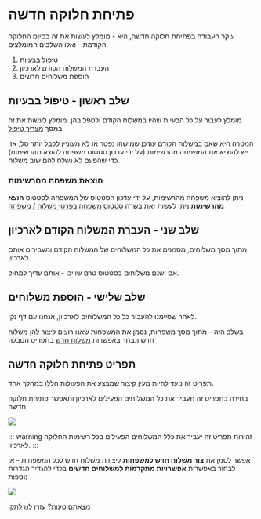 # פתיחת חלוקה חדשה
עיקר העבודה בפתיחת חלוקה חדשה, היא - מומלץ לעשות את זה בסיום החלוקה הקודמת - ואלו השלבים המומלצים
1. טיפול בבעיות
2. העברת המשלוח הקודם לארכיון
3. הוספת משלוחים חדשים

## שלב ראשון - טיפול בבעיות
מומלץ לעבור על כל הבעיות שהיו במשלוח הקודם ולטפל בהן. מומלץ לעשות את זה במסך 
[מצריך טיפול](requires-care.html)

המטרה היא שאם במשלוח הקודם עודכן שמישהו נפטר או לא מעוניין לקבל יותר סל, אזי יש להוציא את המשפחה מהרשימות (על ידי עדכון סטטוס משפחה להוצא מהרשימות) כדי שהפעם לא נשלח להם שוב משלוח.

### הוצאת משפחה מהרשימות

ניתן להוציא משפחה מהרשימות, על ידי עדכון הסטטוס של המשפחה לסטטוס **הוצא מהרשימות**
ניתן לעשות זאת בשדה [סטטוס משפחה בפרטי משלוח / משפחה](family-info.html#סטטוס-סטטוס-משפחה)

## שלב שני - העברת המשלוח הקודם לארכיון
מתוך מסך משלוחים, מסמנים את כל המשלוחים של המשלוח הקודם ומעבירים אותם לארכיון.

אם ישנם משלוחים בסטטוס טרם שוייכו - אותם עדיך למחוק.

## שלב שלישי - הוספת משלוחים
לאחר שסיימנו להעביר כל כל המשלוחים לארכיון, אנחנו עם דף נקי.

בשלב הזה - מתוך מסך משפחות, נסמן את המשפחות שאנו רוצים ליצור להן משלוח חדש ונבחר באפשרות
[משלוח חדש](families.html#%D7%94%D7%95%D7%A1%D7%A4%D7%AA-%D7%9E%D7%A9%D7%9C%D7%95%D7%97-%D7%9C%D7%9E%D7%A9%D7%A4%D7%97%D7%95%D7%AA-%D7%94%D7%9E%D7%A1%D7%95%D7%9E%D7%A0%D7%95%D7%AA)
בתפריט הטבלה



## תפריט פתיחת חלוקה חדשה
תפריט זה נועד להיות מעין קיצור שמבצע את הפעולות הללו במהלך אחד. 

בחירה בתפריט זה תעביר את כל המשלוחים הפעילים לארכיון ותאפשר פתיחת חלוקה חדשה

![](./2020-10-07_14h28_14.png)

::: warning זהירות
תפריט זה יעביר את כלל המשלוחים הפעילים בכל רשימות החלוקה לארכיון.
:::

אפשר לסמן את **צור משלוח חדש למשפחות** ליצירת משלוח חדש לכל המשפחות - או לבחור באפשרות **אפשרויות מתקדמות למשלוחים חדשים** בכדי להגדיר הגדרות נוספות

![](./2020-10-07_14h30_11.png)


[מצאתם טעות? עזרו לנו לתקן](https://github.com/noam-honig/food-basket-delivery/tree/master/docs/guide/new-delivery-day.md)
